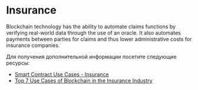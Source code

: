 # Insurance

Blockchain technology has the ability to automate claims functions by verifying real-world data through the use of an oracle. It also automates payments between parties for claims and thus lower administrative costs for insurance companies.

Для получения дополнительной информации посетите следующие ресурсы:

- [Smart Contract Use Cases - Insurance](https://blog.chain.link/smart-contract-use-cases/#insurance)
- [Top 7 Use Cases of Blockchain in the Insurance Industry](https://imaginovation.net/blog/blockchain-insurance-industry-examples/)
